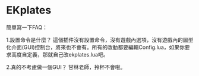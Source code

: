 # EKplates

簡單寫一下FAQ：

1.設置命令是什麼？
這個插件沒有設置命令，沒有遊戲內選項，沒有遊戲內的圖型化介面(GUI)控制台，將來也不會有。所有的改動都要編輯Config.lua，如果你要求高度自定義，那就自己改ekplates.lua吧。

2.真的不考慮做一個GUI？
甘林老師，拎杯不會啦。
